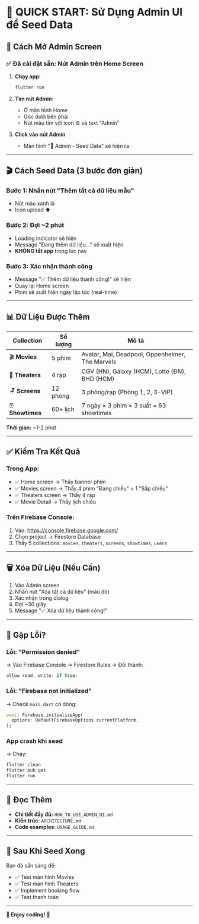 # 🚀 QUICK START: Sử Dụng Admin UI để Seed Data

## 📱 Cách Mở Admin Screen

### ✅ Đã cài đặt sẵn: Nút Admin trên Home Screen

1. **Chạy app:**
   ```bash
   flutter run
   ```

2. **Tìm nút Admin:**
   - Ở màn hình Home
   - Góc dưới bên phải
   - Nút màu tím với icon ⚙️ và text "Admin"

3. **Click vào nút Admin**
   - Màn hình "🔧 Admin - Seed Data" sẽ hiện ra

---

## 🎬 Cách Seed Data (3 bước đơn giản)

### Bước 1: Nhấn nút "Thêm tất cả dữ liệu mẫu"
- Nút màu xanh lá
- Icon upload ⬆️

### Bước 2: Đợi ~2 phút
- Loading indicator sẽ hiện
- Message "Đang thêm dữ liệu..." sẽ xuất hiện
- **KHÔNG tắt app** trong lúc này

### Bước 3: Xác nhận thành công
- Message "✅ Thêm dữ liệu thành công!" sẽ hiện
- Quay lại Home screen
- Phim sẽ xuất hiện ngay lập tức (real-time)

---

## 📊 Dữ Liệu Được Thêm

| Collection | Số lượng | Mô tả |
|-----------|----------|-------|
| 🎬 **Movies** | 5 phim | Avatar, Mai, Deadpool, Oppenheimer, The Marvels |
| 🏢 **Theaters** | 4 rạp | CGV (HN), Galaxy (HCM), Lotte (ĐN), BHD (HCM) |
| 🪑 **Screens** | 12 phòng | 3 phòng/rạp (Phòng 1, 2, 3-VIP) |
| ⏰ **Showtimes** | 60+ lịch | 7 ngày × 3 phim × 3 suất = 63 showtimes |

**Thời gian:** ~1-2 phút

---

## ✅ Kiểm Tra Kết Quả

### Trong App:
- ✅ Home screen → Thấy banner phim
- ✅ Movies screen → Thấy 4 phim "Đang chiếu" + 1 "Sắp chiếu"
- ✅ Theaters screen → Thấy 4 rạp
- ✅ Movie Detail → Thấy lịch chiếu

### Trên Firebase Console:
1. Vào: https://console.firebase.google.com/
2. Chọn project → Firestore Database
3. Thấy 5 collections: `movies`, `theaters`, `screens`, `showtimes`, `users`

---

## 🗑️ Xóa Dữ Liệu (Nếu Cần)

1. Vào Admin screen
2. Nhấn nút "Xóa tất cả dữ liệu" (màu đỏ)
3. Xác nhận trong dialog
4. Đợi ~30 giây
5. Message "✅ Xóa dữ liệu thành công!"

---

## 🐛 Gặp Lỗi?

### Lỗi: "Permission denied"
→ Vào Firebase Console → Firestore Rules → Đổi thành:
```javascript
allow read, write: if true;
```

### Lỗi: "Firebase not initialized"
→ Check `main.dart` có dòng:
```dart
await Firebase.initializeApp(
  options: DefaultFirebaseOptions.currentPlatform,
);
```

### App crash khi seed
→ Chạy:
```bash
flutter clean
flutter pub get
flutter run
```

---

## 📖 Đọc Thêm

- **Chi tiết đầy đủ:** `HOW_TO_USE_ADMIN_UI.md`
- **Kiến trúc:** `ARCHITECTURE.md`
- **Code examples:** `USAGE_GUIDE.md`

---

## 🎯 Sau Khi Seed Xong

Bạn đã sẵn sàng để:
- ✅ Test màn hình Movies
- ✅ Test màn hình Theaters
- ✅ Implement booking flow
- ✅ Test thanh toán

---

**🎉 Enjoy coding!** 🚀
